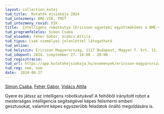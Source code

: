 ```yaml
---
layout: collection_kutej
tud_title:  Kutatók éjszakája 2024
tud_intezmeny: BME-VIK, TMIT
tud_intezmeny_rovid: VIK
title:  Intelligens robotkutya (Ericsson egyetemi együttműködés a BME-vel)
tud_programfelelos: Simon Csaba
tud_eloadok: Fehér Gábor, Vidács Attila
tud_tipus: Csak személyes jelenléttel látogatható
tud_online: 
tud_helyszin: Ericsson Magyarország, 1117 Budapest, Magyar T. krt. 11.
tud_idopont: 2024. szeptember 27. 16:00 - 20:00
tud_regisztracio: 
tud_url: https://app.kutatokejszakaja.hu/esemenyek/ericsson-magyarorszag/egyetemi-egyuttmukodes-a-bme-vel-intelligens-robotkutya
tud_reg: nem, nem
date:  2024-08-27
---
```

[Simon Csaba](https://www.tmit.bme.hu/simon.csaba), [Fehér Gábor](https://www.tmit.bme.hu/feher.gabor), [Vidács Attila](https://www.tmit.bme.hu/vidacs.attila)

Gyere és játssz az intelligens robotkutyával! 
A felhőből irányított robot a mesterséges intelligencia segítségével képes felismerni emberi gesztusokat, valamint képes egyszerűbb feladatok önálló megoldására is.
